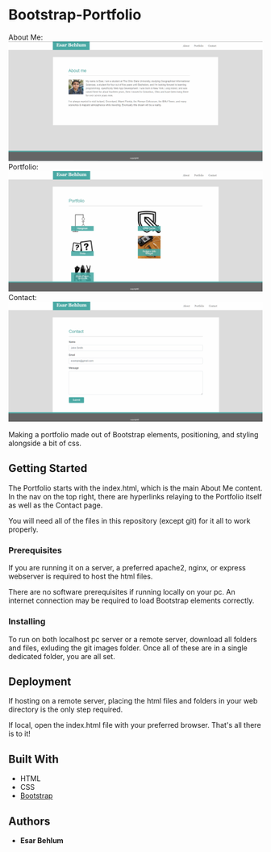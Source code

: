 # Bootstrap-Portfolio

About Me:
![About me picture](assets/images/git/AboutMe.png)
Portfolio:
![Portfolio picture](assets/images/git/Portfolio.png)
Contact:
![Contact picture](assets/images/git/Contact.png)

Making a portfolio made out of Bootstrap elements, positioning, and styling alongside a bit of css.

## Getting Started

The Portfolio starts with the index.html, which is the main About Me content. In the nav on the top right, there are hyperlinks relaying to the Portfolio itself as well as the Contact page.

You will need all of the files in this repository (except git) for it all to work properly.

### Prerequisites

If you are running it on a server, a preferred apache2, nginx, or express webserver is required to host the html files.

There are no software prerequisites if running locally on your pc. An internet connection may be required to load Bootstrap elements correctly.

### Installing

To run on both localhost pc server or a remote server, download all folders and files, exluding the git images folder. Once all of these are in a single dedicated folder, you are all set.

## Deployment
If hosting on a remote server, placing the html files and folders in your web directory is the only step required. 

If local, open the index.html file with your preferred browser. That's all there is to it!

## Built With

* HTML 
* CSS 
* [Bootstrap](https://getbootstrap.com/) 

## Authors

* **Esar Behlum** 

